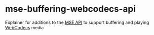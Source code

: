 # mse-buffering-webcodecs-api
Explainer for additions to the [MSE API](https://www.w3.org/TR/media-source/) to support buffering and playing [WebCodecs](https://github.com/WICG/web-codecs) media
